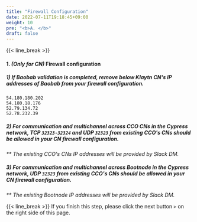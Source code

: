 ```yaml
---
title: "Firewall Configuration"
date: 2022-07-11T19:18:45+09:00
weight: 10
pre: "<b>A. </b>"
draft: false
---
```

{{< line_break >}}

#### 1. *(Only for CN)* Firewall configuration

##### 1) If Baobab validation is completed, remove below Klaytn CN's IP addresses of Baobab from your firewall configuration.
```54.180.180.202```   
```54.180.18.176```   
```52.79.134.72```   
```52.78.232.39```

##### 2) For communication and multichannel across CCO CNs in the Cypress network, TCP ```32323-32324``` and UDP ``` 32323 ``` from existing CCO's CNs should be allowed in your CN firewall configuration.
_** The existing CCO's CNs IP addresses will be provided by Slack DM._

##### 3) For communication and multichannel across Bootnode in the Cypress network, UDP ``` 32323 ``` from existing CCO's CNs should be allowed in your CN firewall configuration.
_** The existing Bootnode IP addresses will be provided by Slack DM._

{{< line_break >}}
If you finish this step, please click the next button ```>``` on the right side of this page.
